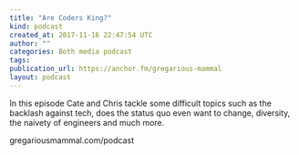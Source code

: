 ```yaml
---
title: "Are Coders King?"
kind: podcast
created_at: 2017-11-16 22:47:54 UTC
author: ""
categories: Both media podcast
tags: 
publication_url: https://anchor.fm/gregarious-mammal
layout: podcast
---
```

In this episode Cate and Chris tackle some difficult topics such as the backlash against tech, does the status quo even want to change, diversity, the naivety of engineers and much more.

gregariousmammal.com/podcast